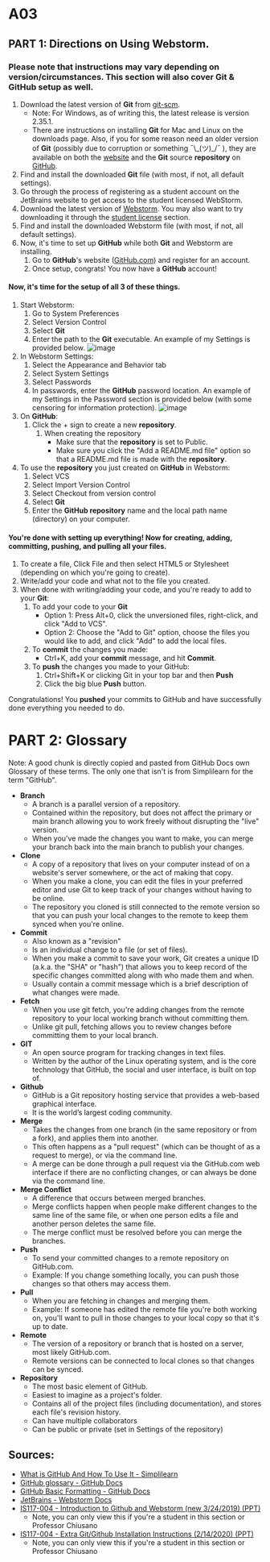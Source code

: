 # A03

## PART 1: Directions on Using Webstorm.
### Please note that instructions may vary depending on version/circumstances. This section will also cover Git & GitHub setup as well.

1) Download the latest version of **Git** from [git-scm](https://git-scm.com/downloads).
   - Note: For Windows, as of writing this, the latest release is version 2.35.1.
   - There are instructions on installing **Git** for Mac and Linux on the downloads page. Also, if you for some reason need an older version of **Git** (possibly due to corruption or something ¯&#92;&#95;(ツ)_/¯ ), they are available on both the [website](https://mirrors.edge.kernel.org/pub/software/scm/git/) and the **Git** source **repository** on [GitHub](https://github.com/git/git).
2) Find and install the downloaded **Git** file (with most, if not, all default settings).
3) Go through the process of registering as a student account on the JetBrains website to get access to the student licensed WebStorm.
4) Download the latest version of [Webstorm](https://www.jetbrains.com/webstorm/). You may also want to try downloading it through the [student license](https://www.jetbrains.com/community/education/#students) section.
5) Find and install the downloaded Webstorm file (with most, if not, all default settings).
6) Now, it's time to set up **GitHub** while both **Git** and Webstorm are installing.
   1) Go to **GitHub**'s website ([GitHub.com](https://github.com)) and register for an account.
   2) Once setup, congrats! You now have a **GitHub** account!

#### Now, it's time for the setup of all 3 of these things.
1) Start Webstorm:
   1) Go to System Preferences
   2) Select Version Control
   3) Select **Git**
   4) Enter the path to the **Git** executable. An example of my Settings is provided below.
      ![image](https://user-images.githubusercontent.com/98120877/154331984-43215c5d-3c9c-4322-82bc-f88bc2e4c32a.png)
2) In Webstorm Settings:
   1) Select the Appearance and Behavior tab
   2) Select System Settings
   3) Select Passwords
   4) In passwords, enter the **GitHub** password location. An example of my Settings in the Password section is provided below (with some censoring for information protection).
      ![image](https://user-images.githubusercontent.com/98120877/154330603-5cf7068d-686e-4598-9bf8-9564bfdf1e8d.png)
3) On **GitHub**:
   1) Click the + sign to create a new **repository**.
      1) When creating the repository
         - Make sure that the **repository** is set to Public.
         - Make sure you click the "Add a README.md file" option so that a README.md file is made with the **repository**.
4) To use the **repository** you just created on **GitHub** in Webstorm:
   1) Select VCS
   2) Select Import Version Control
   3) Select Checkout from version control
   4) Select **Git**
   5) Enter the **GitHub repository** name and the local path name (directory) on your computer.

#### You're done with setting up everything! Now for creating, adding, committing, pushing, and pulling all your files.
1) To create a file, Click File and then select HTML5 or Stylesheet (depending on which you're going to create).
2) Write/add your code and what not to the file you created.
3) When done with writing/adding your code, and you're ready to add to your **Git**:
   1) To add your code to your **Git**
      - Option 1: Press Alt+0, click the unversioned files, right-click, and click "Add to VCS".
      - Option 2: Choose the "Add to Git" option, choose the files you would like to add, and click "Add" to add the local files.
   2) To **commit** the changes you made:
      - Ctrl+K, add your **commit** message, and hit **Commit**.
   3) To **push** the changes you made to your GitHub:
      1) Ctrl+Shift+K or clicking Git in your top bar and then **Push**
      2) Click the big blue **Push** button.

Congratulations! You **pushed** your commits to GitHub and have successfully done everything you needed to do.

# PART 2: Glossary 
Note: A good chunk is directly copied and pasted from GitHub Docs own Glossary of these terms. The only one that isn't is from Simplilearn for the term "GitHub".
- **Branch**
  - A branch is a parallel version of a repository. 
  - Contained within the repository, but does not affect the primary or main branch allowing you to work freely without disrupting the "live" version. 
  - When you've made the changes you want to make, you can merge your branch back into the main branch to publish your changes.
- **Clone**
  - A copy of a repository that lives on your computer instead of on a website's server somewhere, or the act of making that copy. 
  - When you make a clone, you can edit the files in your preferred editor and use Git to keep track of your changes without having to be online. 
  - The repository you cloned is still connected to the remote version so that you can push your local changes to the remote to keep them synced when you're online.
- **Commit**
  - Also known as a "revision" 
  - Is an individual change to a file (or set of files). 
  - When you make a commit to save your work, Git creates a unique ID (a.k.a. the "SHA" or "hash") that allows you to keep record of the specific changes committed along with who made them and when. 
  - Usually contain a commit message which is a brief description of what changes were made.
- **Fetch**
  - When you use git fetch, you're adding changes from the remote repository to your local working branch without committing them. 
  - Unlike git pull, fetching allows you to review changes before committing them to your local branch.
- **GIT**
  - An open source program for tracking changes in text files. 
  - Written by the author of the Linux operating system, and is the core technology that GitHub, the social and user interface, is built on top of.
- **Github**
  - GitHub is a Git repository hosting service that provides a web-based graphical interface. 
  - It is the world’s largest coding community.
- **Merge**
  - Takes the changes from one branch (in the same repository or from a fork), and applies them into another. 
  - This often happens as a "pull request" (which can be thought of as a request to merge), or via the command line. 
  - A merge can be done through a pull request via the GitHub.com web interface if there are no conflicting changes, or can always be done via the command line.
- **Merge Conflict**
  - A difference that occurs between merged branches. 
  - Merge conflicts happen when people make different changes to the same line of the same file, or when one person edits a file and another person deletes the same file. 
  - The merge conflict must be resolved before you can merge the branches.
- **Push**
  - To send your committed changes to a remote repository on GitHub.com. 
  - Example: If you change something locally, you can push those changes so that others may access them.
- **Pull**
  - When you are fetching in changes and merging them. 
  - Example: If someone has edited the remote file you're both working on, you'll want to pull in those changes to your local copy so that it's up to date.
- **Remote**
  - The version of a repository or branch that is hosted on a server, most likely GitHub.com. 
  - Remote versions can be connected to local clones so that changes can be synced.
- **Repository**
  - The most basic element of GitHub. 
  - Easiest to imagine as a project's folder. 
  - Contains all of the project files (including documentation), and stores each file's revision history. 
  - Can have multiple collaborators 
  - Can be public or private (set in Settings of the repository)

## Sources:
- [What is GitHub And How To Use It - Simplilearn](https://www.simplilearn.com/tutorials/git-tutorial/what-is-github#what_is_github)
- [GitHub glossary - GitHub Docs](https://docs.github.com/en/get-started/quickstart/github-glossary)
- [GitHub Basic Formatting - GitHub Docs](https://docs.github.com/en/get-started/writing-on-github/getting-started-with-writing-and-formatting-on-github/basic-writing-and-formatting-syntax)
- [JetBrains - Webstorm Docs](https://www.jetbrains.com/help/webstorm/meet-webstorm.html)
- [IS117-004 - Introduction to Github and Webstorm (new 3/24/2019) (PPT)](https://njit.instructure.com/courses/21539/modules/items/687962) 
  - Note, you can only view this if you're a student in this section or Professor Chiusano
- [IS117-004 - Extra Git/Github Installation Instructions (2/14/2020) (PPT)](https://njit.instructure.com/courses/21539/modules/items/687963) 
  - Note, you can only view this if you're a student in this section or Professor Chiusano
